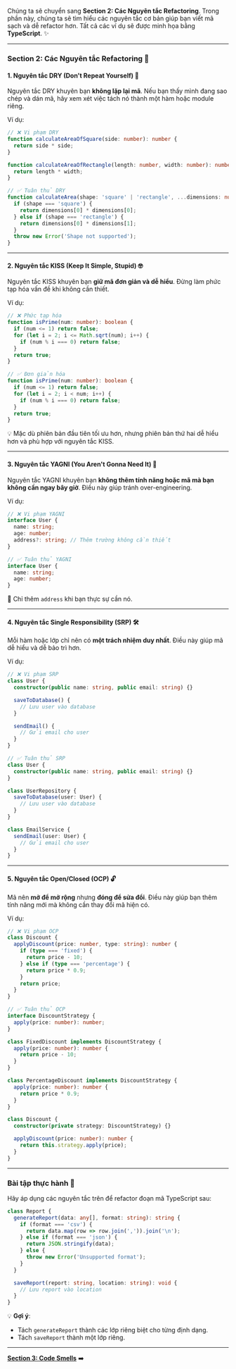 Chúng ta sẽ chuyển sang **Section 2: Các Nguyên tắc Refactoring**. Trong phần này, chúng ta sẽ tìm hiểu các nguyên tắc cơ bản giúp bạn viết mã sạch và dễ refactor hơn. Tất cả các ví dụ sẽ được minh họa bằng **TypeScript**. ✨

---

### **Section 2: Các Nguyên tắc Refactoring** 🚀

#### **1. Nguyên tắc DRY (Don't Repeat Yourself)** 🔁
Nguyên tắc DRY khuyên bạn **không lặp lại mã**. Nếu bạn thấy mình đang sao chép và dán mã, hãy xem xét việc tách nó thành một hàm hoặc module riêng.

Ví dụ:
```typescript
// ❌ Vi phạm DRY
function calculateAreaOfSquare(side: number): number {
  return side * side;
}

function calculateAreaOfRectangle(length: number, width: number): number {
  return length * width;
}

// ✅ Tuân thủ DRY
function calculateArea(shape: 'square' | 'rectangle', ...dimensions: number[]): number {
  if (shape === 'square') {
    return dimensions[0] * dimensions[0];
  } else if (shape === 'rectangle') {
    return dimensions[0] * dimensions[1];
  }
  throw new Error('Shape not supported');
}
```

---

#### **2. Nguyên tắc KISS (Keep It Simple, Stupid)** 🤓
Nguyên tắc KISS khuyên bạn **giữ mã đơn giản và dễ hiểu**. Đừng làm phức tạp hóa vấn đề khi không cần thiết.

Ví dụ:
```typescript
// ❌ Phức tạp hóa
function isPrime(num: number): boolean {
  if (num <= 1) return false;
  for (let i = 2; i <= Math.sqrt(num); i++) {
    if (num % i === 0) return false;
  }
  return true;
}

// ✅ Đơn giản hóa
function isPrime(num: number): boolean {
  if (num <= 1) return false;
  for (let i = 2; i < num; i++) {
    if (num % i === 0) return false;
  }
  return true;
}
```
💡 Mặc dù phiên bản đầu tiên tối ưu hơn, nhưng phiên bản thứ hai dễ hiểu hơn và phù hợp với nguyên tắc KISS.

---

#### **3. Nguyên tắc YAGNI (You Aren't Gonna Need It)** 🚫
Nguyên tắc YAGNI khuyên bạn **không thêm tính năng hoặc mã mà bạn không cần ngay bây giờ**. Điều này giúp tránh over-engineering.

Ví dụ:
```typescript
// ❌ Vi phạm YAGNI
interface User {
  name: string;
  age: number;
  address?: string; // Thêm trường không cần thiết
}

// ✅ Tuân thủ YAGNI
interface User {
  name: string;
  age: number;
}
```
📌 Chỉ thêm `address` khi bạn thực sự cần nó.

---

#### **4. Nguyên tắc Single Responsibility (SRP)** 🛠️
Mỗi hàm hoặc lớp chỉ nên có **một trách nhiệm duy nhất**. Điều này giúp mã dễ hiểu và dễ bảo trì hơn.

Ví dụ:
```typescript
// ❌ Vi phạm SRP
class User {
  constructor(public name: string, public email: string) {}

  saveToDatabase() {
    // Lưu user vào database
  }

  sendEmail() {
    // Gửi email cho user
  }
}

// ✅ Tuân thủ SRP
class User {
  constructor(public name: string, public email: string) {}
}

class UserRepository {
  saveToDatabase(user: User) {
    // Lưu user vào database
  }
}

class EmailService {
  sendEmail(user: User) {
    // Gửi email cho user
  }
}
```

---

#### **5. Nguyên tắc Open/Closed (OCP)** 🔓
Mã nên **mở để mở rộng** nhưng **đóng để sửa đổi**. Điều này giúp bạn thêm tính năng mới mà không cần thay đổi mã hiện có.

Ví dụ:
```typescript
// ❌ Vi phạm OCP
class Discount {
  applyDiscount(price: number, type: string): number {
    if (type === 'fixed') {
      return price - 10;
    } else if (type === 'percentage') {
      return price * 0.9;
    }
    return price;
  }
}

// ✅ Tuân thủ OCP
interface DiscountStrategy {
  apply(price: number): number;
}

class FixedDiscount implements DiscountStrategy {
  apply(price: number): number {
    return price - 10;
  }
}

class PercentageDiscount implements DiscountStrategy {
  apply(price: number): number {
    return price * 0.9;
  }
}

class Discount {
  constructor(private strategy: DiscountStrategy) {}

  applyDiscount(price: number): number {
    return this.strategy.apply(price);
  }
}
```

---

### **Bài tập thực hành** 📝
Hãy áp dụng các nguyên tắc trên để refactor đoạn mã TypeScript sau:
```typescript
class Report {
  generateReport(data: any[], format: string): string {
    if (format === 'csv') {
      return data.map(row => row.join(',')).join('\n');
    } else if (format === 'json') {
      return JSON.stringify(data);
    } else {
      throw new Error('Unsupported format');
    }
  }

  saveReport(report: string, location: string): void {
    // Lưu report vào location
  }
}
```

💡 **Gợi ý**:
- Tách `generateReport` thành các lớp riêng biệt cho từng định dạng.
- Tách `saveReport` thành một lớp riêng.

---

**[Section 3: Code Smells](section3.md)** ➡️